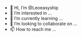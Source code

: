 - 👋 Hi, I’m @Leoeasyship
- 👀 I’m interested in ...
- 🌱 I’m currently learning ...
- 💞️ I’m looking to collaborate on ...
- 📫 How to reach me ...

<!---
Leoeasyship/Leoeasyship is a ✨ special ✨ repository because its `README.md` (this file) appears on your GitHub profile.
You can click the Preview link to take a look at your changes.
--->
